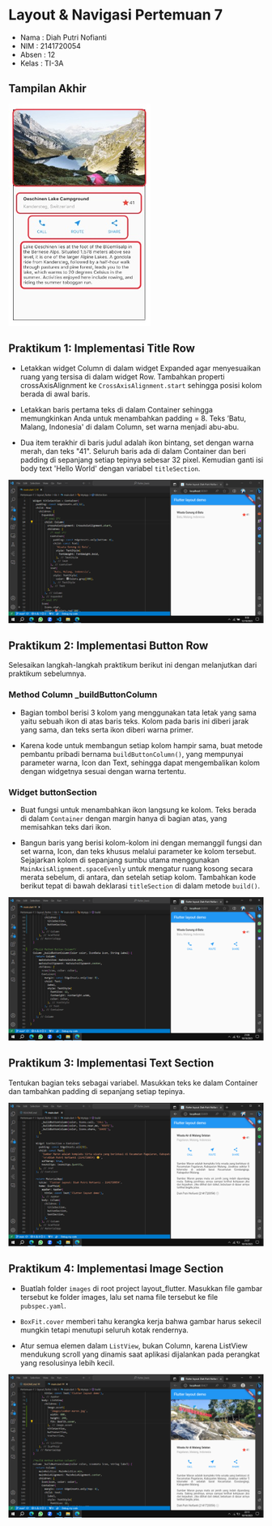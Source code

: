 # Layout & Navigasi Pertemuan 7

* Nama  : Diah Putri Nofianti
* NIM   : 2141720054
* Absen : 12
* Kelas : TI-3A

## Tampilan Akhir
![Screenshot 1](images/01.jpeg)

## Praktikum 1: Implementasi Title Row
* Letakkan widget Column di dalam widget Expanded agar menyesuaikan ruang yang tersisa di dalam widget Row. Tambahkan properti crossAxisAlignment ke `CrossAxisAlignment.start` sehingga posisi kolom berada di awal baris.

* Letakkan baris pertama teks di dalam Container sehingga memungkinkan Anda untuk menambahkan padding = 8. Teks ‘Batu, Malang, Indonesia' di dalam Column, set warna menjadi abu-abu.

* Dua item terakhir di baris judul adalah ikon bintang, set dengan warna merah, dan teks "41". Seluruh baris ada di dalam Container dan beri padding di sepanjang setiap tepinya sebesar 32 pixel. Kemudian ganti isi body text 'Hello World' dengan variabel `titleSection`.

![Screenshot 2](images/02.png)

## Praktikum 2: Implementasi Button Row
Selesaikan langkah-langkah praktikum berikut ini dengan melanjutkan dari praktikum sebelumnya.

### Method Column _buildButtonColumn

* Bagian tombol berisi 3 kolom yang menggunakan tata letak yang sama yaitu sebuah ikon di atas baris teks. Kolom pada baris ini diberi jarak yang sama, dan teks serta ikon diberi warna primer.

* Karena kode untuk membangun setiap kolom hampir sama, buat metode pembantu pribadi bernama `buildButtonColumn()`, yang mempunyai parameter warna, Icon dan Text, sehingga dapat mengembalikan kolom dengan widgetnya sesuai dengan warna tertentu.

### Widget buttonSection

* Buat fungsi untuk menambahkan ikon langsung ke kolom. Teks berada di dalam `Container` dengan margin hanya di bagian atas, yang memisahkan teks dari ikon.

* Bangun baris yang berisi kolom-kolom ini dengan memanggil fungsi dan set warna, Icon, dan teks khusus melalui parameter ke kolom tersebut. Sejajarkan kolom di sepanjang sumbu utama menggunakan `MainAxisAlignment.spaceEvenly` untuk mengatur ruang kosong secara merata sebelum, di antara, dan setelah setiap kolom. Tambahkan kode berikut tepat di bawah deklarasi `titleSection` di dalam metode `build()`.

![Screenshot 3](images/03.png)

## Praktikum 3: Implementasi Text Section
Tentukan bagian teks sebagai variabel. Masukkan teks ke dalam Container dan tambahkan padding di sepanjang setiap tepinya.

![Screenshot 4](images/04.png)

## Praktikum 4: Implementasi Image Section

* Buatlah folder `images` di root project layout_flutter. Masukkan file gambar tersebut ke folder images, lalu set nama file tersebut ke file `pubspec.yaml`.

* `BoxFit.cover` memberi tahu kerangka kerja bahwa gambar harus sekecil mungkin tetapi menutupi seluruh kotak rendernya.

* Atur semua elemen dalam `ListView`, bukan Column, karena ListView mendukung scroll yang dinamis saat aplikasi dijalankan pada perangkat yang resolusinya lebih kecil.

![Screenshot 5](images/05.png)